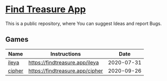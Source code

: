 # [Find Treasure App](https://findtreasure.app)

This is a public repository, where You can suggest Ideas and report Bugs.

## Games

| Name | Instructions | Date |
|---|----|----|
| [ileya](./games/001-ileya/README.md)  | https://findtreasure.app/ileya | 2020-07-31 |
| [cipher](./games/002-cipher/README.md)  | https://findtreasure.app/cipher | 2020-09-26 |